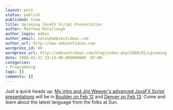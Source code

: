 ```yaml
---
layout: post
status: publish
published: true
title: Upcoming JavaFX Script Presentation
author: Matthew McCullough
author_login: admin
author_email: sales@ambientideas.com
author_url: http://www.ambientideas.com
wordpress_id: 49
wordpress_url: http://ambientideas.com/blog/index.php/2008/01/upcoming-javafx-script-presentation/
date: 2008-01-21 23:14:00.000000000 -07:00
categories:
- Programming
tags: []
comments: []
---
```

<p>Just a quick heads up. <a href="https://openjfx.dev.java.net/events.html" target="_blank">My intro and Jim Weaver's advanced JavaFX Script presentations</a> will be in <a href="http://www.boulderjug.org/viewJugMain.jsp?jugId=1" target="_blank">Boulder on Feb 12</a> and <a href="http://www.denverjug.org/index.jsp" target="_blank">Denver on Feb 13</a>. Come and learn about the latest language from the folks at Sun.</p><br /><br />

